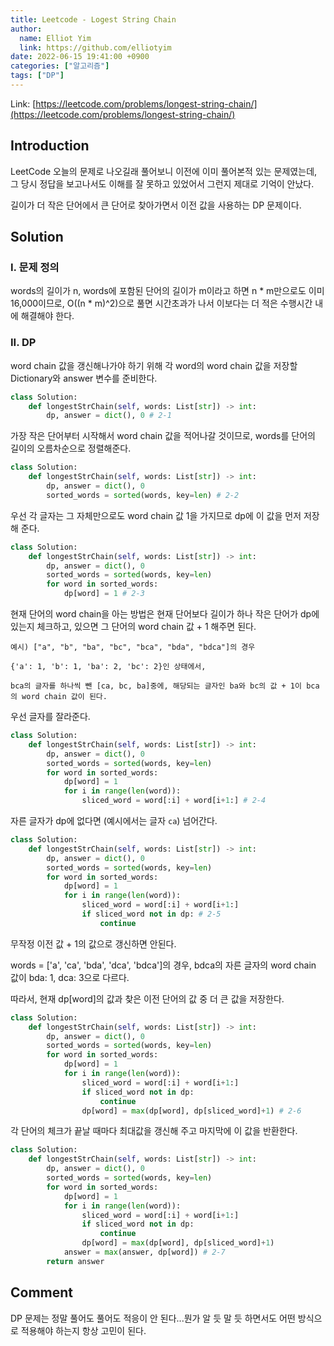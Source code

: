 ```yaml
---
title: Leetcode - Logest String Chain
author:
  name: Elliot Yim
  link: https://github.com/elliotyim
date: 2022-06-15 19:41:00 +0900
categories: ["알고리즘"]
tags: ["DP"]
---
```


Link: [https://leetcode.com/problems/longest-string-chain/](https://leetcode.com/problems/longest-string-chain/)

## Introduction

LeetCode 오늘의 문제로 나오길래 풀어보니 이전에 이미 풀어본적 있는 문제였는데, 그 당시 정답을 보고나서도 이해를 잘 못하고 있었어서 그런지 제대로 기억이 안났다.

길이가 더 작은 단어에서 큰 단어로 찾아가면서 이전 값을 사용하는 DP 문제이다.

## Solution

### I. 문제 정의

words의 길이가 n, words에 포함된 단어의 길이가 m이라고 하면 n \* m만으로도 이미 16,000이므로, O((n \* m)^2)으로 풀면 시간초과가 나서 이보다는 더 적은 수행시간 내에 해결해야 한다.

### II. DP

word chain 값을 갱신해나가야 하기 위해 각 word의 word chain 값을 저장할 Dictionary와 answer 변수를 준비한다.

```python
class Solution:
    def longestStrChain(self, words: List[str]) -> int:
        dp, answer = dict(), 0 # 2-1
```

가장 작은 단어부터 시작해서 word chain 값을 적어나갈 것이므로, words를 단어의 길이의 오름차순으로 정렬해준다.

```python
class Solution:
    def longestStrChain(self, words: List[str]) -> int:
        dp, answer = dict(), 0
        sorted_words = sorted(words, key=len) # 2-2
```

우선 각 글자는 그 자체만으로도 word chain 값 1을 가지므로 dp에 이 값을 먼저 저장해 준다.

```python
class Solution:
    def longestStrChain(self, words: List[str]) -> int:
        dp, answer = dict(), 0
        sorted_words = sorted(words, key=len)
        for word in sorted_words:
            dp[word] = 1 # 2-3
```

현재 단어의 word chain을 아는 방법은 현재 단어보다 길이가 하나 작은 단어가 dp에 있는지 체크하고, 있으면 그 단어의 word chain 값 + 1 해주면 된다.

```
예시) ["a", "b", "ba", "bc", "bca", "bda", "bdca"]의 경우

{'a': 1, 'b': 1, 'ba': 2, 'bc': 2}인 상태에서,

bca의 글자를 하나씩 뺀 [ca, bc, ba]중에, 해당되는 글자인 ba와 bc의 값 + 1이 bca의 word chain 값이 된다.
```

우선 글자를 잘라준다.

```python
class Solution:
    def longestStrChain(self, words: List[str]) -> int:
        dp, answer = dict(), 0
        sorted_words = sorted(words, key=len)
        for word in sorted_words:
            dp[word] = 1
            for i in range(len(word)):
                sliced_word = word[:i] + word[i+1:] # 2-4
```

자른 글자가 dp에 없다면 (예시에서는 글자 `ca`) 넘어간다.

```python
class Solution:
    def longestStrChain(self, words: List[str]) -> int:
        dp, answer = dict(), 0
        sorted_words = sorted(words, key=len)
        for word in sorted_words:
            dp[word] = 1
            for i in range(len(word)):
                sliced_word = word[:i] + word[i+1:]
                if sliced_word not in dp: # 2-5
                    continue
```

무작정 이전 값 + 1의 값으로 갱신하면 안된다.

words =
['a', 'ca', 'bda', 'dca', 'bdca']의 경우, bdca의 자른 글자의 word chain 값이 bda: 1, dca: 3으로 다르다.

따라서, 현재 dp[word]의 값과 찾은 이전 단어의 값 중 더 큰 값을 저장한다.

```python
class Solution:
    def longestStrChain(self, words: List[str]) -> int:
        dp, answer = dict(), 0
        sorted_words = sorted(words, key=len)
        for word in sorted_words:
            dp[word] = 1
            for i in range(len(word)):
                sliced_word = word[:i] + word[i+1:]
                if sliced_word not in dp:
                    continue
                dp[word] = max(dp[word], dp[sliced_word]+1) # 2-6
```

각 단어의 체크가 끝날 때마다 최대값을 갱신해 주고 마지막에 이 값을 반환한다.

```python
class Solution:
    def longestStrChain(self, words: List[str]) -> int:
        dp, answer = dict(), 0
        sorted_words = sorted(words, key=len)
        for word in sorted_words:
            dp[word] = 1
            for i in range(len(word)):
                sliced_word = word[:i] + word[i+1:]
                if sliced_word not in dp:
                    continue
                dp[word] = max(dp[word], dp[sliced_word]+1)
            answer = max(answer, dp[word]) # 2-7
        return answer
```

## Comment

DP 문제는 정말 풀어도 풀어도 적응이 안 된다...뭔가 알 듯 말 듯 하면서도 어떤 방식으로 적용해야 하는지 항상 고민이 된다.
